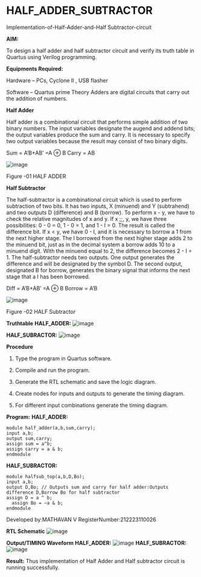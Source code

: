 # HALF_ADDER_SUBTRACTOR

Implementation-of-Half-Adder-and-Half Subtractor-circuit

**AIM:**

To design a half adder and half subtractor circuit and verify its truth table in Quartus using Verilog programming.

**Equipments Required:**

Hardware – PCs, Cyclone II , USB flasher 

Software – Quartus prime Theory Adders are digital circuits that carry out the addition of numbers.

**Half Adder**

Half adder is a combinational circuit that performs simple addition of two binary numbers. The input variables designate the augend and addend bits; the output variables produce the sum and carry. It is necessary to specify two output variables because the result may consist of two binary digits.

Sum = A’B+AB’ =A ⊕ B Carry = AB

![image](https://github.com/naavaneetha/HALF_ADDER_SUBTRACTOR/assets/154305477/bd4a0b2c-cdbc-4184-ab08-81578f121e1f)

Figure -01 HALF ADDER

**Half Subtractor**

The half-subtractor is a combinational circuit which is used to perform subtraction of two bits. It has two inputs, X (minuend) and Y (subtrahend) and two outputs D (difference) and B (borrow). To perform x - y, we have to check the relative magnitudes of x and y. If x ;;, y, we have three possibilities: 0 - 0 = 0, 1 - 0 = 1, and 1 - I = 0. The result is called the difference bit. If x < y, we have 0 - I, and it is necessary to borrow a 1 from the next higher stage. The I borrowed from the next higher stage adds 2 to the minuend bit, just as in the decimal system a borrow adds 10 to a minuend digit. With the minuend equal to 2, the difference becomes 2 - I = 1. The half-subtractor needs two outputs. One output generates the difference and will be designated by the symbol D. The second output, designated B for borrow, generates the binary signal that informs the next stage that a I has been borrowed. 

Diff = A’B+AB’ =A ⊕ B
Borrow = A’B

 ![image](https://github.com/naavaneetha/HALF_ADDER_SUBTRACTOR/assets/154305477/d76b099c-513f-4e7c-843a-e2fd028a531a)

Figure -02 HALF Subtractor

**Truthtable**
**HALF_ADDER:**
![image](https://github.com/maddyv123/HALF_ADDER_SUBTRACTOR/assets/153618028/31f0f5f9-8956-4314-b002-d6c41ec28cd2)

**HALF_SUBRACTOR:**
![image](https://github.com/maddyv123/HALF_ADDER_SUBTRACTOR/assets/153618028/a887ca1e-201b-4a5e-8d01-4fecf7a76dcb)

**Procedure**

1.	Type the program in Quartus software.

2.	Compile and run the program.

3.	Generate the RTL schematic and save the logic diagram.

4.	Create nodes for inputs and outputs to generate the timing diagram.

5.	For different input combinations generate the timing diagram.


**Program:**
**HALF_ADDER:**
```
module half_adder(a,b,sum,carry);
input a,b;
output sum,carry; 
assign sum = a^b;
assign carry = a & b;
endmodule

```
**HALF_SUBRACTOR:**
```
module halfsub_top(a,b,D,Bo);
input a,b;
output D,Bo; // Outputs sum and carry for half adder:Outputs difference D,Borrow Bo for half subtractor
assign D = a ^ b;
  assign Bo = ~a & b;
endmodule
```
Developed by:MATHAVAN V RegisterNumber:212223110026

**RTL Schematic**
![image](https://github.com/maddyv123/HALF_ADDER_SUBTRACTOR/assets/153618028/e00949f3-f379-48cf-bdb7-6667895154c8)

**Output/TIMING Waveform**
**HALF_ADDER:**
![image](https://github.com/maddyv123/HALF_ADDER_SUBTRACTOR/assets/153618028/f53e4686-c0ed-42df-9fcb-eaad0ec4059e)
**HALF_SUBRACTOR:**
![image](https://github.com/maddyv123/HALF_ADDER_SUBTRACTOR/assets/153618028/9ae7333b-96b9-4365-aa7f-e4e2dcb153f4)

**Result:**
Thus implementation of Half Adder and Half subtractor circuit is running successfully.
